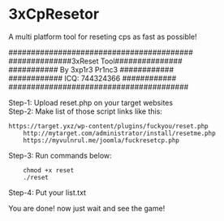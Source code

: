 # 3xCpResetor
A multi platform tool for reseting cps as fast as possible!

#########################################<br>
##############3xReset Tool###############<br>
########### By 3xp1r3 Pr1nc3 ############<br>
############ ICQ: 744324366 ############<br>
########################################<br>

Step-1: Upload reset.php on your target websites<br>
Step-2: Make list of those script links like this:

    https://target.yxz/wp-content/plugins/fuckyou/reset.php
		http://mytarget.com/administrator/install/resetme.php
		https://myvulnrul.me/joomla/fuckresetcp.php

Step-3: Run commands below:

		chmod +x reset
		./reset

Step-4: Put your list.txt

You are done! now just wait and see the game!
